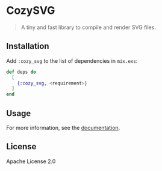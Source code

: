 # CozySVG

> A tiny and fast library to compile and render SVG files.

## Installation

Add `:cozy_svg` to the list of dependencies in `mix.exs`:

```elixir
def deps do
  [
    {:cozy_svg, <requirement>}
  ]
end
```

## Usage

For more information, see the [documentation](https://hexdocs.pm/cozy_svg).

## License

Apache License 2.0
